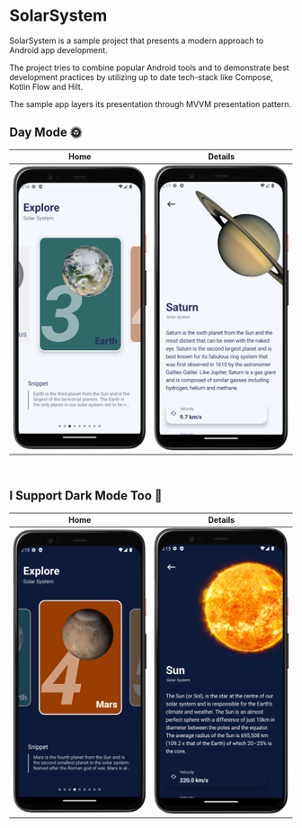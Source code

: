 # SolarSystem

SolarSystem is a sample project that presents a modern approach to Android app development.

The project tries to combine popular Android tools and to demonstrate best development practices by utilizing up to date tech-stack like Compose, Kotlin Flow and Hilt.

The sample app layers its presentation through MVVM presentation pattern. 


## Day Mode 🌞
Home | Details
--- | --- |
<img src="https://github.com/OzcanAlasalvar/SolarSystem/blob/main/art/home.png" width="350"> | <img src="https://github.com/OzcanAlasalvar/SolarSystem/blob/main/art/detail.png" width="350">
<br />

## I Support Dark Mode Too 🌚
Home | Details
--- | --- | 
<img src="https://github.com/OzcanAlasalvar/SolarSystem/blob/main/art/home_night.png" width="350"> | <img src="https://github.com/OzcanAlasalvar/SolarSystem/blob/main/art/detail_night.png" width="350"> 
<br />
